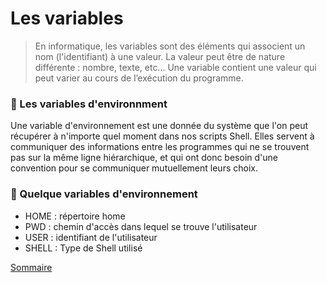 # Les variables

> En informatique, les variables sont des éléments qui associent un nom (l'identifiant) à une valeur. La valeur peut être de nature différente : nombre, texte, etc...  Une variable contient une valeur qui peut varier au cours de l’exécution du programme.


### :small_red_triangle: Les variables d'environnment 

Une variable d'environnement est une donnée du système que l'on peut récupérer à n'importe quel moment dans nos scripts Shell. Elles servent à communiquer des informations entre les programmes qui ne se trouvent pas sur la même ligne hiérarchique, et qui ont donc besoin d'une convention pour se communiquer mutuellement leurs choix.

### :small_red_triangle: Quelque variables d'environnement
- HOME : répertoire home
- PWD : chemin d'accès dans lequel se trouve l'utilisateur
- USER : identifiant de l'utilisateur
- SHELL : Type de Shell utilisé


[Sommaire](https://github.com/nathymellal/SHELL/blob/main/README.md)

